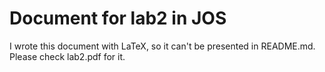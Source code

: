 # Document for lab2 in JOS
I wrote this document with LaTeX, so it can't be presented in README.md. Please check lab2.pdf for it.
